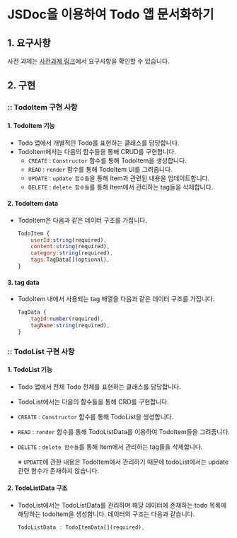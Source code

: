 # JSDoc을 이용하여 Todo 앱 문서화하기

## 1. 요구사항

사전 과제는 [사전과제 링크](https://gist.github.com/pocojang/3c3d4470a3d2a978b5ebfb3f613e40fa)에서 요구사항을 확인할 수 있습니다.

## 2. 구현

### :: TodoItem 구현 사항

#### **1. TodoItem 기능**

-   Todo 앱에서 개별적인 Todo를 표현하는 클래스를 담당합니다.
-   TodoItem에서는 다음의 함수들을 통해 CRUD를 구현합니다.
    -   `CREATE` : `Constructor` 함수를 통해 TodoItem을 생성합니다.
    -   `READ` : `render` 함수를 통해 TodoItem UI를 그려줍니다.
    -   `UPDATE` : `update 함수들`을 통해 Item과 관련된 내용을 업데이트합니다.
    -   `DELETE` : `delete 함수들`를 통해 Item에서 관리하는 tag들을 삭제합니다.

#### **2. TodoItem data**

-   TodoItem은 다음과 같은 데이터 구조를 가집니다.

    ```javascript
    TodoItem {
        userId:string(required),
        content:string(required),
        category:string(required),
        tags:TagData[](optional),
    }
    ```

#### **3. tag data**

-   TodoItem 내에서 사용되는 tag 배열을 다음과 같은 데이터 구조를 가집니다.

    ```javascript
    TagData {
        tagId:number(required),
        tagName:string(required),
    }
    ```

### :: TodoList 구현 사항

#### **1. TodoList 기능**

-   Todo 앱에서 전체 Todo 전체를 표현하는 클래스를 담당합니다.
-   TodoList에서는 다음의 함수들을 통해 CRD를 구현합니다.
-   `CREATE` : `Constructor` 함수를 통해 TodoList을 생성합니다.
-   `READ` : `render` 함수를 통해 TodoListData를 이용하여 TodoItem들을 그려줍니다.
-   `DELETE` : `delete 함수들`를 통해 Item에서 관리하는 tag들을 삭제합니다.

    ※ `UPDATE`에 관한 내용은 TodoItem에서 관리하기 때문에 todoList에서는 update관련 함수가 존재하지 않습니다.

#### **2. TodoListData 구조**

-   TodoList에서는 TodoListData를 관리하며 해당 데이터에 존재하는 todo 목록에 해당하는 todoItem을 생성합니다. 데이터의 구조는 다음과 같습니다.

    ```javascript
    TodoListData : TodoItemData[](required),
    ```

